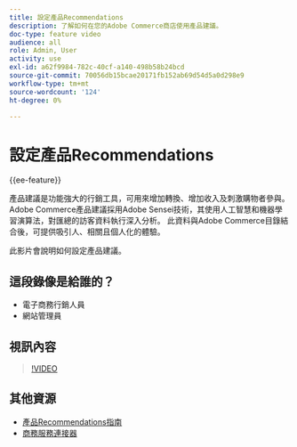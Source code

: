 ```yaml
---
title: 設定產品Recommendations
description: 了解如何在您的Adobe Commerce商店使用產品建議。
doc-type: feature video
audience: all
role: Admin, User
activity: use
exl-id: a62f9984-782c-40cf-a140-498b58b24bcd
source-git-commit: 70056db15bcae20171fb152ab69d54d5a0d298e9
workflow-type: tm+mt
source-wordcount: '124'
ht-degree: 0%

---
```


# 設定產品Recommendations

{{ee-feature}}

產品建議是功能強大的行銷工具，可用來增加轉換、增加收入及刺激購物者參與。 Adobe Commerce產品建議採用Adobe Sensei技術，其使用人工智慧和機器學習演算法，對匯總的訪客資料執行深入分析。 此資料與Adobe Commerce目錄結合後，可提供吸引人、相關且個人化的體驗。

此影片會說明如何設定產品建議。

## 這段錄像是給誰的？

- 電子商務行銷人員
- 網站管理員

## 視訊內容

>[!VIDEO](https://video.tv.adobe.com/v/343991?quality=12&learn=on)

## 其他資源

- [產品Recommendations指南](https://experienceleague.adobe.com/docs/commerce-merchant-services/product-recommendations/overview.html)
- [商務服務連接器](https://experienceleague.adobe.com/docs/commerce-merchant-services/user-guides/integration-services/saas.html)
